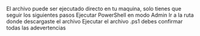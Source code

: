 El archivo puede ser ejecutado directo en tu maquina, solo tienes que seguir los siguientes pasos 
Ejecutar PowerShell en modo Admin 
Ir a la ruta donde descargaste el archivo 
Ejecutar el archivo .ps1 
debes confirmar todas las adevertencias 
